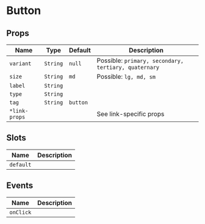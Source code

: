 # Button

## Props

| Name          | Type     | Default  | Description                                          |
| ------------- | -------- | -------- | ---------------------------------------------------- |
| `variant`     | `String` | `null`   | Possible: `primary, secondary, tertiary, quaternary` |
| `size`        | `String` | `md`     | Possible: `lg, md, sm`                               |
| `label`       | `String` |          |                                                      |
| `type`        | `String` |          |                                                      |
| `tag`         | `String` | `button` |                                                      |
| `*link-props` |          |          | See link-specific props                              |

## Slots

| Name      | Description |
| --------- | ----------- |
| `default` |             |

## Events

| Name      | Description |
| --------- | ----------- |
| `onClick` |             |
